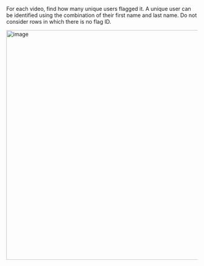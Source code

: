 For each video, find how many unique users flagged it. A unique user can be identified using the combination of their first name and last name. Do not consider rows in which there is no flag ID.

<img width="605" alt="image" src="https://github.com/user-attachments/assets/73250be5-60f8-451b-b606-34beed74bae6">
